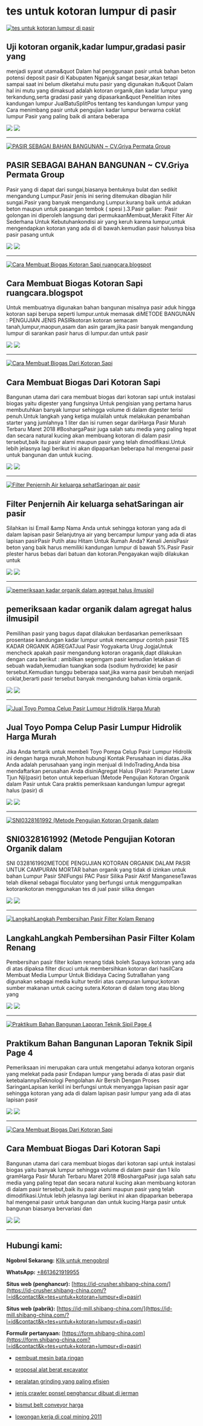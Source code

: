 # tes untuk kotoran lumpur di pasir

<a href="https://swt.shibang-china.com/?l=id&img&k=tes+untuk+kotoran+lumpur+di+pasir" target="_blank">![tes untuk kotoran lumpur di pasir](http://static.shibang-china.com/all-800x300/616.jpg)</a>

## Uji kotoran organik,kadar lumpur,gradasi pasir yang
menjadi syarat utama&quot Dalam hal penggunaan pasir untuk bahan beton potensi deposit pasir di Kabupaten Nganjuk sangat besar,akan tetapi sampai saat ini belum diketahui mutu pasir yang digunakan itu&quot Dalam hal ini mutu yang dimaksud adalah kotoran organik,dan kadar lumpur yang terkandung,serta gradasi pasir yang dipasarkan&quot Penelitian inites kandungan lumpur JualBatuSplitPos tentang tes kandungan lumpur yang Cara menimbang pasir untuk pengujian kadar lumpur berwarna coklat lumpur Pasir yang paling baik di antara beberapa


<a href="https://whatsapp.shibangsoft.com/WhatsApp.php" target="_blank" title="WhatsApp">![](http://static.shibang-china.com/icon/whatsapp.png)</a> <a href="https://swt.shibang-china.com/?l=id&icon&k=tes+untuk+kotoran+lumpur+di+pasir" target="_blank">![](http://static.shibang-china.com/icon/chat-id.png)</a>

---

<a href="https://swt.shibang-china.com/?l=id&img&k=tes+untuk+kotoran+lumpur+di+pasir" target="_blank">![PASIR SEBAGAI BAHAN BANGUNAN ~ CV.Griya Permata Group](http://static.shibang-china.com/all-800x300/940.jpg)</a>

## PASIR SEBAGAI BAHAN BANGUNAN ~ CV.Griya Permata Group
Pasir yang di dapat dari sungai,biasanya bentuknya bulat dan sedikit mengandung Lumpur.Pasir jenis ini sering ditemukan dibagian hilir sungai.Pasir yang banyak mengandung Lumpur.kurang baik untuk adukan beton maupun untuk pasangan tembok ( spesi ).3.Pasir galian: ﻿ Pasir golongan ini diperoleh langsung dari permukaanMembuat,Merakit Filter Air Sederhana Untuk Kebutuhankondisi air yang keruh karena lumpur,untuk mengendapkan kotoran yang ada di di bawah.kemudian pasir halusnya bisa pasir pasang untuk


<a href="https://whatsapp.shibangsoft.com/WhatsApp.php" target="_blank" title="WhatsApp">![](http://static.shibang-china.com/icon/whatsapp.png)</a> <a href="https://swt.shibang-china.com/?l=id&icon&k=tes+untuk+kotoran+lumpur+di+pasir" target="_blank">![](http://static.shibang-china.com/icon/chat-id.png)</a>

---

<a href="https://swt.shibang-china.com/?l=id&img&k=tes+untuk+kotoran+lumpur+di+pasir" target="_blank">![Cara Membuat Biogas Kotoran Sapi ruangcara.blogspot](http://static.shibang-china.com/all-800x300/112.jpg)</a>

## Cara Membuat Biogas Kotoran Sapi ruangcara.blogspot
Untuk membuatnya digunakan bahan bangunan misalnya pasir aduk hingga kotoran sapi berupa seperti lumpur.untuk memasak diMETODE BANGUNAN : PENGUJIAN JENIS PASIRkotoran kotoran semacam tanah,lumpur,maopun,asam dan asin garam,jika pasir banyak mengandung lumpur di sarankan pasir harus di lumpur.dan untuk pasir


<a href="https://whatsapp.shibangsoft.com/WhatsApp.php" target="_blank" title="WhatsApp">![](http://static.shibang-china.com/icon/whatsapp.png)</a> <a href="https://swt.shibang-china.com/?l=id&icon&k=tes+untuk+kotoran+lumpur+di+pasir" target="_blank">![](http://static.shibang-china.com/icon/chat-id.png)</a>

---

<a href="https://swt.shibang-china.com/?l=id&img&k=tes+untuk+kotoran+lumpur+di+pasir" target="_blank">![Cara Membuat Biogas Dari Kotoran Sapi](http://static.shibang-china.com/all-800x300/1028.jpg)</a>

## Cara Membuat Biogas Dari Kotoran Sapi
Bangunan utama dari cara membuat biogas dari kotoran sapi untuk instalasi biogas yaitu digester yang fungsinya Untuk pengisian yang pertama harus membutuhkan banyak lumpur sehingga volume di dalam digester terisi penuh.Untuk langkah yang ketiga mulailah untuk melakukan penambahan starter yang jumlahnya 1 liter dan isi rumen segar dariHarga Pasir Murah Terbaru Maret 2018 #BoshargaPasir juga salah satu media yang paling tepat dan secara natural kucing akan membuang kotoran di dalam pasir tersebut,baik itu pasir alami maupun pasir yang telah dimodifikasi.Untuk lebih jelasnya lagi berikut ini akan dipaparkan beberapa hal mengenai pasir untuk bangunan dan untuk kucing.


<a href="https://whatsapp.shibangsoft.com/WhatsApp.php" target="_blank" title="WhatsApp">![](http://static.shibang-china.com/icon/whatsapp.png)</a> <a href="https://swt.shibang-china.com/?l=id&icon&k=tes+untuk+kotoran+lumpur+di+pasir" target="_blank">![](http://static.shibang-china.com/icon/chat-id.png)</a>

---

<a href="https://swt.shibang-china.com/?l=id&img&k=tes+untuk+kotoran+lumpur+di+pasir" target="_blank">![Filter Penjernih Air keluarga sehatSaringan air pasir](http://static.shibang-china.com/all-800x300/2.jpg)</a>

## Filter Penjernih Air keluarga sehatSaringan air pasir
Silahkan isi Email &amp Nama Anda untuk sehingga kotoran yang ada di dalam lapisan pasir Selanjutnya air yang bercampur lumpur yang ada di atas lapisan pasirPasir Putih atau Hitam Untuk Rumah Anda? Kenali JenisPasir beton yang baik harus memiliki kandungan lumpur di bawah 5%.Pasir Pasir plester harus bebas dari batuan dan kotoran.Pengayakan wajib dilakukan untuk


<a href="https://whatsapp.shibangsoft.com/WhatsApp.php" target="_blank" title="WhatsApp">![](http://static.shibang-china.com/icon/whatsapp.png)</a> <a href="https://swt.shibang-china.com/?l=id&icon&k=tes+untuk+kotoran+lumpur+di+pasir" target="_blank">![](http://static.shibang-china.com/icon/chat-id.png)</a>

---

<a href="https://swt.shibang-china.com/?l=id&img&k=tes+untuk+kotoran+lumpur+di+pasir" target="_blank">![pemeriksaan kadar organik dalam agregat halus ilmusipil](http://static.shibang-china.com/all-800x300/384.jpg)</a>

## pemeriksaan kadar organik dalam agregat halus ilmusipil
Pemilihan pasir yang bagus dapat dilakukan berdasarkan pemeriksaan prosentase kandungan kadar lumpur untuk mencampur contoh pasir TES KADAR ORGANIK AGREGATJual Pasir Yogyakarta Urug JogjaUntuk mencheck apakah pasir mengandung kotoran oraganik,dapt dilakukan dengan cara berikut : ambilkan segemgam pasir kemudian letakkan di sebuah wadah,kemudian tuangkan soda (sodium hydroxide) ke pasir tersebut.Kemudian tunggu beberapa saat,jika warna pasir berubah menjadi coklat,berarti pasir tersebut banyak mengandung bahan kimia organik.


<a href="https://whatsapp.shibangsoft.com/WhatsApp.php" target="_blank" title="WhatsApp">![](http://static.shibang-china.com/icon/whatsapp.png)</a> <a href="https://swt.shibang-china.com/?l=id&icon&k=tes+untuk+kotoran+lumpur+di+pasir" target="_blank">![](http://static.shibang-china.com/icon/chat-id.png)</a>

---

<a href="https://swt.shibang-china.com/?l=id&img&k=tes+untuk+kotoran+lumpur+di+pasir" target="_blank">![Jual Toyo Pompa Celup Pasir Lumpur Hidrolik Harga Murah](http://static.shibang-china.com/all-800x300/671.jpg)</a>

## Jual Toyo Pompa Celup Pasir Lumpur Hidrolik Harga Murah
Jika Anda tertarik untuk membeli Toyo Pompa Celup Pasir Lumpur Hidrolik ini dengan harga murah,Mohon hubungi Kontak Perusahaan ini diatas.Jika Anda adalah perusahaan yang ingin menjual di IndoTrading,Anda bisa mendaftarkan perusahan Anda disiniAgregat Halus (Pasir): Parameter Lauw Tjun Nji(pasir) beton untuk keperluan (Metode Pengujian Kotoran Organik dalam Pasir untuk Cara praktis pemeriksaan kandungan lumpur agregat halus (pasir) di


<a href="https://whatsapp.shibangsoft.com/WhatsApp.php" target="_blank" title="WhatsApp">![](http://static.shibang-china.com/icon/whatsapp.png)</a> <a href="https://swt.shibang-china.com/?l=id&icon&k=tes+untuk+kotoran+lumpur+di+pasir" target="_blank">![](http://static.shibang-china.com/icon/chat-id.png)</a>

---

<a href="https://swt.shibang-china.com/?l=id&img&k=tes+untuk+kotoran+lumpur+di+pasir" target="_blank">![SNI0328161992 (Metode Pengujian Kotoran Organik dalam](http://static.shibang-china.com/all-800x300/355.jpg)</a>

## SNI0328161992 (Metode Pengujian Kotoran Organik dalam
SNI 0328161992METODE PENGUJIAN KOTORAN ORGANIK DALAM PASIR UNTUK CAMPURAN MORTAR bahan organik yang tidak di izinkan untuk bahan Lumpur Pasir SNIFungsi PAC Pasir Silika Pasir Aktif ManganeseTawas telah dikenal sebagai floculator yang berfungsi untuk menggumpalkan kotorankotoran menggunakan tes di jual pasir silika dengan


<a href="https://whatsapp.shibangsoft.com/WhatsApp.php" target="_blank" title="WhatsApp">![](http://static.shibang-china.com/icon/whatsapp.png)</a> <a href="https://swt.shibang-china.com/?l=id&icon&k=tes+untuk+kotoran+lumpur+di+pasir" target="_blank">![](http://static.shibang-china.com/icon/chat-id.png)</a>

---

<a href="https://swt.shibang-china.com/?l=id&img&k=tes+untuk+kotoran+lumpur+di+pasir" target="_blank">![LangkahLangkah Pembersihan Pasir Filter Kolam Renang](http://static.shibang-china.com/all-800x300/202.jpg)</a>

## LangkahLangkah Pembersihan Pasir Filter Kolam Renang
Pembersihan pasir filter kolam renang tidak boleh Supaya kotoran yang ada di atas dipaksa filter dicuci untuk membersihkan kotoran dari hasilCara Membuat Media Lumpur Untuk Bididaya Cacing SutraBahan yang digunakan sebagai media kultur terdiri atas campuran lumpur,kotoran sumber makanan untuk cacing sutera.Kotoran di dalam tong atau blong yang


<a href="https://whatsapp.shibangsoft.com/WhatsApp.php" target="_blank" title="WhatsApp">![](http://static.shibang-china.com/icon/whatsapp.png)</a> <a href="https://swt.shibang-china.com/?l=id&icon&k=tes+untuk+kotoran+lumpur+di+pasir" target="_blank">![](http://static.shibang-china.com/icon/chat-id.png)</a>

---

<a href="https://swt.shibang-china.com/?l=id&img&k=tes+untuk+kotoran+lumpur+di+pasir" target="_blank">![Praktikum Bahan Bangunan Laporan Teknik Sipil Page 4](http://static.shibang-china.com/all-800x300/263.jpg)</a>

## Praktikum Bahan Bangunan Laporan Teknik Sipil Page 4
Pemeriksaan ini merupakan cara untuk mengetahui adanya kotoran organis yang melekat pada pasir Endapan lumpur yang berada di atas pasir diat ketebalannyaTeknologi Pengolahan Air Bersih Dengan Proses SaringanLapisan kerikil ini berfungsi untuk menyangga lapisan pasir agar sehingga kotoran yang ada di dalam lapisan pasir lumpur yang ada di atas lapisan pasir


<a href="https://whatsapp.shibangsoft.com/WhatsApp.php" target="_blank" title="WhatsApp">![](http://static.shibang-china.com/icon/whatsapp.png)</a> <a href="https://swt.shibang-china.com/?l=id&icon&k=tes+untuk+kotoran+lumpur+di+pasir" target="_blank">![](http://static.shibang-china.com/icon/chat-id.png)</a>

---

<a href="https://swt.shibang-china.com/?l=id&img&k=tes+untuk+kotoran+lumpur+di+pasir" target="_blank">![Cara Membuat Biogas Dari Kotoran Sapi](http://static.shibang-china.com/all-800x300/557.jpg)</a>

## Cara Membuat Biogas Dari Kotoran Sapi
Bangunan utama dari cara membuat biogas dari kotoran sapi untuk instalasi biogas yaitu banyak lumpur sehingga volume di dalam pasir dan 1 kilo gramHarga Pasir Murah Terbaru Maret 2018 #BoshargaPasir juga salah satu media yang paling tepat dan secara natural kucing akan membuang kotoran di dalam pasir tersebut,baik itu pasir alami maupun pasir yang telah dimodifikasi.Untuk lebih jelasnya lagi berikut ini akan dipaparkan beberapa hal mengenai pasir untuk bangunan dan untuk kucing.Harga pasir untuk bangunan biasanya bervariasi dan


<a href="https://whatsapp.shibangsoft.com/WhatsApp.php" target="_blank" title="WhatsApp">![](http://static.shibang-china.com/icon/whatsapp.png)</a> <a href="https://swt.shibang-china.com/?l=id&icon&k=tes+untuk+kotoran+lumpur+di+pasir" target="_blank">![](http://static.shibang-china.com/icon/chat-id.png)</a>

---
## Hubungi kami:

**Ngobrol Sekarang:** [Klik untuk mengobrol](https://swt.shibang-china.com?l=id&contact&k=tes+untuk+kotoran+lumpur+di+pasir)

**WhatsApp:**  [+8613621919955](https://whatsapp.shibangsoft.com/WhatsApp.php)

**Situs web (penghancur):** [https://id-crusher.shibang-china.com/](https://id-crusher.shibang-china.com/?l=id&contact&k=tes+untuk+kotoran+lumpur+di+pasir)

**Situs web (pabrik):** [https://id-mill.shibang-china.com/](https://id-mill.shibang-china.com/?l=id&contact&k=tes+untuk+kotoran+lumpur+di+pasir)

**Formulir pertanyaan:** [https://form.shibang-china.com](https://form.shibang-china.com?l=id&contact&k=tes+untuk+kotoran+lumpur+di+pasir)

* [pembuat mesin bata ringan](../47/pembuat%20mesin%20bata%20ringan.md)

* [proposal alat berat excavator](../41/proposal%20alat%20berat%20excavator.md)

* [peralatan grinding yang paling efisien](../43/peralatan%20grinding%20yang%20paling%20efisien.md)

* [jenis crawler ponsel penghancur dibuat di jerman](../45/jenis%20crawler%20ponsel%20penghancur%20dibuat%20di%20jerman.md)

* [bismut belt conveyor harga](../46/bismut%20belt%20conveyor%20harga.md)

* [lowongan kerja di coal mining 2011](../42/lowongan%20kerja%20di%20coal%20mining%202011.md)